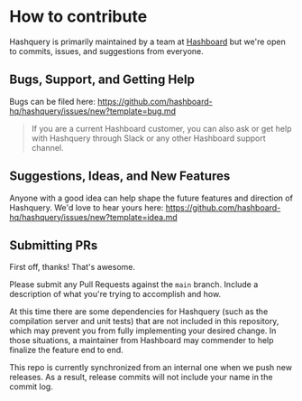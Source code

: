 # How to contribute

Hashquery is primarily maintained by a team at [Hashboard](https://www.hashboard.com)
but we're open to commits, issues, and suggestions from everyone.

## Bugs, Support, and Getting Help

Bugs can be filed here: https://github.com/hashboard-hq/hashquery/issues/new?template=bug.md

> If you are a current Hashboard customer, you can also ask or get help with
> Hashquery through Slack or any other Hashboard support channel.

## Suggestions, Ideas, and New Features

Anyone with a good idea can help shape the future features and direction of
Hashquery. We'd love to hear yours here: https://github.com/hashboard-hq/hashquery/issues/new?template=idea.md

## Submitting PRs

First off, thanks! That's awesome.

Please submit any Pull Requests against the `main` branch. Include a
description of what you're trying to accomplish and how.

At this time there are some dependencies for Hashquery (such as the compilation
server and unit tests) that are not included in this repository, which may
prevent you from fully implementing your desired change. In those situations,
a maintainer from Hashboard may commender to help finalize the feature end
to end.

This repo is currently synchronized from an internal one when we push new releases.
As a result, release commits will not include your name in the commit log.
